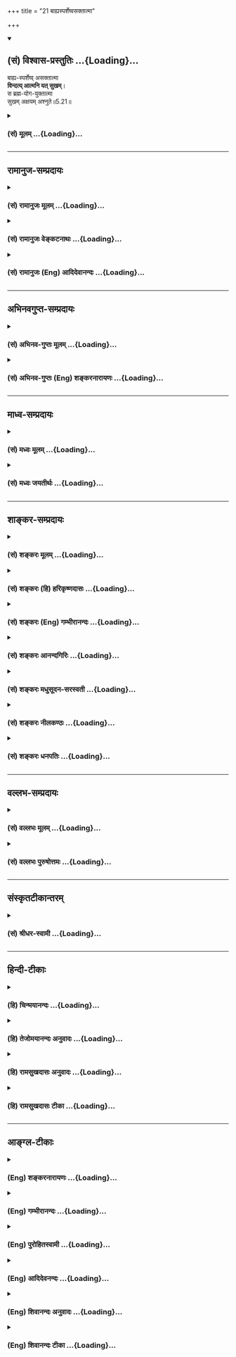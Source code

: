 +++
title = "21 बाह्यस्पर्शेष्वसक्तात्मा"

+++
<div class="js_include" newlevelforh1="2" title="(सं) विश्वास-प्रस्तुतिः" unfilled url="/purANam_vaiShNavam/mahAbhAratam/06-bhIShma-parva/03-bhagavad-gItA-parva/saMskRtam/vishvAsa-prastutiH/05_karma-saMnyAsa-yogaH/21_bAhyasparsheShvas.md">
<details open><summary><h2>(सं) विश्वास-प्रस्तुतिः ...{Loading}...</h2></summary>

बाह्य-स्पर्शेष्व् असक्तात्मा  
**विन्दत्य् आत्मनि यत् सुखम्**।  
स ब्रह्म-योग-युक्तात्मा  
सुखम् अक्षयम् अश्नुते॥5.21॥
</details>
</div>
<div class="js_include collapsed" newlevelforh1="3" title="(सं) मूलम्" unfilled url="/purANam_vaiShNavam/mahAbhAratam/06-bhIShma-parva/03-bhagavad-gItA-parva/saMskRtam/mUlam/05_karma-saMnyAsa-yogaH/21_bAhyasparsheShvas.md">
<details><summary><h3>(सं) मूलम् ...{Loading}...</h3></summary>

बाह्यस्पर्शेष्वसक्तात्मा विन्दत्यात्मनि यत्सुखम्।  
स ब्रह्मयोगयुक्तात्मा सुखमक्षयमश्नुते।।5.21।।
</details>
</div>


_________________
## रामानुज-सम्प्रदायः
<div class="js_include collapsed" newlevelforh1="3" title="(सं) रामानुजः मूलम्" unfilled url="/purANam_vaiShNavam/mahAbhAratam/06-bhIShma-parva/03-bhagavad-gItA-parva/saMskRtam/rAmAnujaH/mUlam/05_karma-saMnyAsa-yogaH/21_bAhyasparsheShvas.md">
<details><summary><h3>(सं) रामानुजः मूलम् ...{Loading}...</h3></summary>

।।5.21।। एवम् उक्तेन प्रकारेण **बाह्यस्पर्शेषु**
आत्मव्यतिरिक्तविषयानुभावेषु असक्तमनाः अन्त**रात्मनि** एव यः **सुखं
विन्दति** लभते **स** प्रकृत्यभ्यासं विहाय **ब्रह्मयोगयुक्तात्मा**
ब्रह्माभ्यासयुक्तमना ब्रह्मानुभवरूपम् **अक्षयं सुखं**
प्राप्नोति। प्राकृतस्य भोगस्य सुत्यजताम् आह

</details>
</div>
<div class="js_include collapsed" newlevelforh1="3" title="(सं) रामानुजः वेङ्कटनाथः" unfilled url="/purANam_vaiShNavam/mahAbhAratam/06-bhIShma-parva/03-bhagavad-gItA-parva/saMskRtam/rAmAnujaH/venkaTanAthaH/05_karma-saMnyAsa-yogaH/21_bAhyasparsheShvas.md">
<details><summary><h3>(सं) रामानुजः वेङ्कटनाथः ...{Loading}...</h3></summary>

  
  
।।5.21।। एवं हर्षोद्वेगावकुर्वतः समदर्शित्वप्रयुक्तं निरतिशयसुखं
स्वयमापततीत्युच्यते बाह्य इति श्लोकेन। सुखं विन्दति
इत्यस्यसुखमक्षयमश्नुते इत्यतोऽभेदप्रदर्शनायलभत इत्युक्तम्।
अक्षयसुखप्रारम्भोऽयमिति भावः। प्रकृत्यभ्यासं विहायेत्यर्थलब्धोक्तिः
प्रकृत्यभ्यासः पुनः पुनः प्राकृतशब्दादिभोग्यचिन्ता। विन्दत्यात्मनि
यत्सुखम् इत्युपदेशादिजन्यज्ञानमूलं सुखमुक्तम्। सुखमक्षयमश्नुते इति तु
साक्षात्कारानन्तरभावि नित्यं सुखमुच्यत इति विशेषं
दर्शयितुंब्रह्मानुभवरूपमित्युक्तम्।  
  

</details>
</div>
<div class="js_include collapsed" newlevelforh1="3" title="(सं) रामानुजः (Eng) आदिदेवानन्दः" unfilled url="/purANam_vaiShNavam/mahAbhAratam/06-bhIShma-parva/03-bhagavad-gItA-parva/saMskRtam/rAmAnujaH/english/AdidevAnandaH/05_karma-saMnyAsa-yogaH/21_bAhyasparsheShvas.md">
<details><summary><h3>(सं) रामानुजः (Eng) आदिदेवानन्दः ...{Loading}...</h3></summary>

5.21 He who finds happiness in the self within himself, his mind
detached from external contact in the manner already mentioned, i.e.,
from experience of objects other than the self - such a person
abandoning the contemplation on Prakrti or bodily experiences, has his
mind engaged in the contemplation on Brahman i.e., the Atman. Thus he
attains everlasting bliss which consists in the experience of Brahman
(the self). Sri Krsna speaks of the abandonment of material pleasure as
easy:

</details>
</div>


_________________
## अभिनवगुप्त-सम्प्रदायः
<div class="js_include collapsed" newlevelforh1="3" title="(सं) अभिनव-गुप्तः मूलम्" unfilled url="/purANam_vaiShNavam/mahAbhAratam/06-bhIShma-parva/03-bhagavad-gItA-parva/saMskRtam/abhinava-guptaH/mUlam/05_karma-saMnyAsa-yogaH/21_bAhyasparsheShvas.md">
<details><summary><h3>(सं) अभिनव-गुप्तः मूलम् ...{Loading}...</h3></summary>

।।5.21।। बाह्यस्पर्शे विषयात्मनि सक्तिर्यस्य नास्ति स ह्येवं मन्यते
इत्याह ।

</details>
</div>
<div class="js_include collapsed" newlevelforh1="3" title="(सं) अभिनव-गुप्तः (Eng) शङ्करनारायणः" unfilled url="/purANam_vaiShNavam/mahAbhAratam/06-bhIShma-parva/03-bhagavad-gItA-parva/saMskRtam/abhinava-guptaH/english/shankaranArAyaNaH/05_karma-saMnyAsa-yogaH/21_bAhyasparsheShvas.md">
<details><summary><h3>(सं) अभिनव-गुप्तः (Eng) शङ्करनारायणः ...{Loading}...</h3></summary>

5.21 He, in whom there is no desire for the external touch viz., the
object-he thinks says as follows the Bhagawat -

</details>
</div>


_________________
## माध्व-सम्प्रदायः
<div class="js_include collapsed" newlevelforh1="3" title="(सं) मध्वः मूलम्" unfilled url="/purANam_vaiShNavam/mahAbhAratam/06-bhIShma-parva/03-bhagavad-gItA-parva/saMskRtam/madhvaH/mUlam/05_karma-saMnyAsa-yogaH/21_bAhyasparsheShvas.md">
<details><summary><h3>(सं) मध्वः मूलम् ...{Loading}...</h3></summary>

।।5.21।। पुनर्योगस्याधिक्यं स्पष्टयति बाह्यस्पर्शेष्विति। कामरहित आत्मनि
यत्सुखं विन्दति स एव ब्रह्मयोगयुक्तात्मा चेत्तदेवाक्षयं सुखं विन्दति।
ब्रह्मविषयो योगो ब्रह्मयोगः ध्यानादियुक्तस्यैवात्मसुखमक्षयम्। अन्यथा
नेत्यर्थः।

</details>
</div>
<div class="js_include collapsed" newlevelforh1="3" title="(सं) मध्वः जयतीर्थः" unfilled url="/purANam_vaiShNavam/mahAbhAratam/06-bhIShma-parva/03-bhagavad-gItA-parva/saMskRtam/madhvaH/jayatIrthaH/05_karma-saMnyAsa-yogaH/21_bAhyasparsheShvas.md">
<details><summary><h3>(सं) मध्वः जयतीर्थः ...{Loading}...</h3></summary>

।।5.21।। प्रकृतस्य सन्न्यासिन एवाक्षयसुखप्राप्तिरुच्यत इति
परव्याख्यानमसदिति भावेनाह **पुनरि**ति। सन्न्यासस्तु 5।6 इत्यादिना
प्रागुक्तत्वात्पुनरिति आधिक्यसन्न्यासात्। प्राग्योगाभावे सन्न्यासस्य
वैयर्थ्यमुक्तम्। तदसत्। कामाद्युपद्रवक्षये
स्वरूपसुखस्याविर्भावादित्याशङ्कानिराकारणात्स्पष्टनम्। नैतदत्र प्रतीयत
इत्यतो व्याचष्टे **कामे**ति। बाह्यस्पर्शेष्वसक्तात्मा इत्यस्यार्थः
**कामरहित** इति। आत्मस्वरूपस्यापि सुखस्य न निर्विशेषत्वमिति
ज्ञापनायात्मनीत्युक्तम्। स एव कामरहित एव। तदेव आत्मसुखमेव। ब्रह्मणा योग
इति प्रतीतिनिरासायाह **ब्रह्मे**ति। कथमनेन सन्न्यासाद्योगस्याधिक्यं
स्पष्टीकृतं इत्यतो ब्रह्मयोगशब्दार्थं विवृण्वन् तात्पर्यमाह
**ध्यानादी**ति। ज्ञानद्वारेति शेषः। अक्षयं पुनस्तिरोभावरहितम्। अन्यथा
सन्न्यासमात्रेण तिरोभावोपेतं त्वल्पत्वादफलमेवेत्युक्तमेव 5।6।
व्याख्यानान्तरे तु बहूनां पदानां वैयर्थ्यमिति भावः।

</details>
</div>


_________________
## शाङ्कर-सम्प्रदायः
<div class="js_include collapsed" newlevelforh1="3" title="(सं) शङ्करः मूलम्" unfilled url="/purANam_vaiShNavam/mahAbhAratam/06-bhIShma-parva/03-bhagavad-gItA-parva/saMskRtam/shankaraH/mUlam/05_karma-saMnyAsa-yogaH/21_bAhyasparsheShvas.md">
<details><summary><h3>(सं) शङ्करः मूलम् ...{Loading}...</h3></summary>

।।5.21।। **बाह्यस्पर्शेषु** बाह्याश्च ते स्पर्शाश्च बाह्यस्पर्शाः
स्पृश्यन्ते इति स्पर्शाः शब्दादयो विषयाः तेषु बाह्यस्पर्शेषु **असक्तः
आत्मा** अन्तःकरणं यस्य सः अयम् असक्तात्मा विषयेषु प्रीतिवर्जितः सन्
**विन्दति** लभते **आत्मनि यत् सुखं** तत् विन्दति इत्येतत्। **स
ब्रह्मयोगयुक्तात्मा** ब्रह्मणि योगः समाधिः ब्रह्मयोगः तेन ब्रह्मयोगेन
युक्तः समाहितः तस्मिन् व्यापृतः आत्मा अन्तःकरणं यस्य सः
ब्रह्मयोगयुक्तात्मा **सुखम् अक्षयम् अश्नुते** व्याप्नोति। तस्मात्
बाह्यविषयप्रीतेः क्षणिकायाः इन्द्रियाणि निवर्तयेत् आत्मनि अक्षयसुखार्थी
इत्यर्थः।। इतश्च निवर्तयेत्

</details>
</div>
<div class="js_include collapsed" newlevelforh1="3" title="(सं) शङ्करः (हि) हरिकृष्णदासः" unfilled url="/purANam_vaiShNavam/mahAbhAratam/06-bhIShma-parva/03-bhagavad-gItA-parva/saMskRtam/shankaraH/hindI/harikRShNadAsaH/05_karma-saMnyAsa-yogaH/21_bAhyasparsheShvas.md">
<details><summary><h3>(सं) शङ्करः (हि) हरिकृष्णदासः ...{Loading}...</h3></summary>

।।5.21।। और भी वह ब्रह्ममें स्थित हुआ पुरुष ( कैसा होता है सो बताते हैं )
जिनका इन्द्रियोंद्वारा स्पर्श ( ज्ञान ) किया जा सके वे स्पर्श हैं इस
व्युत्पत्तिसे शब्दादि विषयोंका नाम स्पर्श है ( वे सब अपने भीतर नहीं हैं
इसलिये बाह्य हैं ) उस बाह्य स्पर्शोंमें जिसका अन्तःकरण आसक्त नहीं है ऐसा
विषयप्रीतिसे रहित पुरुष उस सुखको प्राप्त होता है जो अपने भीतर है। तथा वह
ब्रह्मयोगयुक्तात्मा ब्रह्ममें जो समाधि है उसका नाम ब्रह्मयोग है उस
ब्रह्मयोगसे जिसका अन्तःकरण युक्त है अच्छी प्रकार उसमें समाहित है लगा हुआ
है ऐसा पुरुष अक्षय सुखको अनुभव करता है प्राप्त होता है। इसलिये अपनेआप
अक्षय सुख चाहनेवाले पुरुषको चाहिये कि वह क्षणिक बाह्य विषयोंकी प्रीतिसे
इन्द्रियोंको हटा ले। यह अभिप्राय है।

</details>
</div>
<div class="js_include collapsed" newlevelforh1="3" title="(सं) शङ्करः (Eng) गम्भीरानन्दः" unfilled url="/purANam_vaiShNavam/mahAbhAratam/06-bhIShma-parva/03-bhagavad-gItA-parva/saMskRtam/shankaraH/english/gambhIrAnandaH/05_karma-saMnyAsa-yogaH/21_bAhyasparsheShvas.md">
<details><summary><h3>(सं) शङ्करः (Eng) गम्भीरानन्दः ...{Loading}...</h3></summary>

5.21 Asakta-atma, with his heart, internal organ, unattached,
bahya-sparsesu, to external objects-sparsah means objects that are
contacted, viz sound etc.; bahya-sparsah means those things which are
external (bahya) and are objects of contact; that person who thus has
his heart unattached, who derives no happiness from objects; he vindati,
gets that sukham, bliss; yat, which is; atmani, in the Self.
Brahma-yoga-yukta-atma, with his heart absorbed in meditation on
Brahman-meditation (yoga) on Brahman is brahma-yoga; one whose internal
organ (atma) is absorbed in (yukta), engaged in, that meditation on
Brahman is brahma-yoga-yukta-atma; he asnute, acires; aksayam,
undecaying; sukham, Bliss. So, he who cherishes undecaying happiness in
the Self should withdraw the organs from the momentary happiness in
external objects. This is the meaning. For this reason also one should
withdraw:

</details>
</div>
<div class="js_include collapsed" newlevelforh1="3" title="(सं) शङ्करः आनन्दगिरिः" unfilled url="/purANam_vaiShNavam/mahAbhAratam/06-bhIShma-parva/03-bhagavad-gItA-parva/saMskRtam/shankaraH/AnandagiriH/05_karma-saMnyAsa-yogaH/21_bAhyasparsheShvas.md">
<details><summary><h3>(सं) शङ्करः आनन्दगिरिः ...{Loading}...</h3></summary>

।।5.21।। शब्दादिविषयप्रीतिप्रतिबन्धान्न कस्यचिदपि ब्रह्मणि स्थितिः
सिध्येदित्याशङ्क्याह **किंचेति।** न केवलं पूर्वोक्तरीत्या ब्रह्मणि
स्थितो हर्षविषादरहितः किंतु विद्यान्तरेणापीत्यर्थः। यावद्यावद्विषयेषु
रागरूपमावरणं निवर्तते तावत्तावदात्मस्वरूपसुखमभिव्यक्तं भवतीत्याह
**बाह्ये।** न केवलमसक्तात्मा शमवशादेव सुखं विन्दति किंतु ब्रह्मसमाधिना
समाहितान्तःकरणः सुखमनन्तं प्राप्नोतीत्याह **स ब्रह्मेति।** तत्र
पूर्वार्धं व्याचष्टे **बाह्याश्चेति।** समाधानाधीनसम्यग्ज्ञानद्वारा
निरतिशयसुखप्राप्तिमुत्तरार्धव्याख्यानेन कथयति **ब्रह्मणीत्यादिना।**
शब्दादिविषयविमुखस्यानन्तसुखाप्तिसंभवात्तदर्थिना प्रयत्नेन विषयवैमुख्यं
कर्तव्यमिति शिष्यशिक्षार्थमाह **तस्मादिति।**

</details>
</div>
<div class="js_include collapsed" newlevelforh1="3" title="(सं) शङ्करः मधुसूदन-सरस्वती" unfilled url="/purANam_vaiShNavam/mahAbhAratam/06-bhIShma-parva/03-bhagavad-gItA-parva/saMskRtam/shankaraH/madhusUdana-sarasvatI/05_karma-saMnyAsa-yogaH/21_bAhyasparsheShvas.md">
<details><summary><h3>(सं) शङ्करः मधुसूदन-सरस्वती ...{Loading}...</h3></summary>

।।5.21।। ननु
बाह्यविषयप्रीतेरनेकजन्मानुभूतत्वेनातिप्रबलत्वात्तदासक्तचित्तस्य
कथमलौकिके ब्रह्मणि दृष्टे सर्वसुखरहिते स्थितिः स्यात्।
परमानन्दरूपत्वादिति चेत् न तदानन्दस्याननुभूतचरत्वेन
चित्तस्थितिहेतुत्वाभावात्। तदुक्तं वार्तिकेअप्यानन्दः श्रुतः
साक्षान्मानेनाविषयीकृतः। दृष्टानन्दाभिलाषं स न मन्दीकर्तुमप्यलम्।। इति।
तत्राह इन्द्रियैः स्पृश्यन्त इति स्पर्शाः शब्दादयः। तेच बाह्या
अनात्मधर्मत्वात्। तेष्वसक्तात्माऽनासक्तचित्तस्तृष्णाशून्यतया विरक्तः
सन्नात्मनि अन्तःकरणएव बाह्यविषयनिरपेक्षं यदुपशमात्मकं सुखं तद्विन्दति
लभते निर्मलसत्त्ववृत्त्या। तदुक्तं भारतेयच्च कामसुखं लोके यच्च दिव्यं
महत्सुखम्। तृष्णाक्षयसुखस्यैते नार्हतः षोडशीं कलाम्।। इति। अथवा
प्रत्यगात्मनि त्वंपदार्थे यत्सुखं स्वरूपभूतं सुषुप्ताननुभूयमानं
बाह्यविषयासक्तिप्रतिबन्धादलभ्यमानं तदेव तदभावाल्लभते। न केवलं
त्वंपदार्थसुखमेव लभते किंतु तत्पदार्थैक्यानुभवेन पूर्णसुखमपीत्याह स
तृष्णाशून्यो ब्रह्मणि परमात्मनि योगः समाधिस्तेन युक्तस्तस्मिन्व्यापृत
आत्मान्तःकरणं यस्य स ब्रह्मयोगयुक्तात्मा। अथवा ब्रह्मणि तत्पदार्थे योगेन
वाक्यार्थानुभवरूपेण समाधिना युक्त ऐक्यं प्राप्त आत्मा त्वंपदार्थः
स्वरूपं यस्य स तथा। सुखमक्षय्यमनन्तं स्वस्वरूपभूतमश्नुते व्याप्नोति।
सुखानुभवरूप एव सर्वदा भवतीत्यर्थः। नित्येऽपि
वस्तुन्यविद्यानिवृत्त्यभिप्रायेण धात्वर्थयोग औपचारिकः।
तस्मादात्मन्यक्षयसुखानुभवार्थी सन्बाह्यविषयप्रीतेः क्षणिकाया
महानरकानुबन्धिन्याः सकाशादिन्द्रियाणि निवर्तयेत्तावतैव च ब्रह्मणि
स्थितिर्भवतीत्यभिप्रायः।

</details>
</div>
<div class="js_include collapsed" newlevelforh1="3" title="(सं) शङ्करः नीलकण्ठः" unfilled url="/purANam_vaiShNavam/mahAbhAratam/06-bhIShma-parva/03-bhagavad-gItA-parva/saMskRtam/shankaraH/nIlakaNThaH/05_karma-saMnyAsa-yogaH/21_bAhyasparsheShvas.md">
<details><summary><h3>(सं) शङ्करः नीलकण्ठः ...{Loading}...</h3></summary>

।।5.21।। नन्वननुभूतात्मसुखेप्सया प्रसिद्धं बाह्यं सुखं त्यक्तुमशक्यमतो न
प्रहृष्येदित्यसंगतमत आह **बाह्येति।** बहिर्भवाः बाह्याः स्पर्शा
विषयेन्द्रियसंबन्धास्तेषु असक्तात्माऽनासक्तचित्तः सन्नात्मनि
प्रत्यगद्वयानन्दे सुषुप्तिकाले स्थित्वा यत्सुखं विन्दति लभते स तदेव
सुखम्। विधेयापेक्षं पुंस्त्वम्। कस्तत्सुखम्। यो ब्रह्मयोगे ब्रह्मणि योगः
समाधिस्तत्र युक्तो योजित आत्मा बुद्धिर्येन स ब्रह्मयोगयुक्तात्मा।
ब्रह्मविदित्यर्थः। ब्रह्मविद्ब्रह्मैव भवति इति श्रुतेः।
ब्रह्मयोगयुक्तात्मा तदेव सुखं विन्दतीति वक्तव्ये ब्रह्मविदेव तत्सुखमिति
तस्य सुखाभिन्नत्वविवक्षयेदमुक्तम्। ननूभयत्रैकमेव सुखं चेत्कः
सुप्तसमाधिस्थयोर्विशेष इत्याशङ्क्याह **सुखमिति।** अक्षय्यं सुखं
मोक्षस्तमश्नुते व्याप्नोति द्वैतादर्शनस्य तुल्यत्वादुभयत्रैकमेव सुखं
तत्रापि योगी मूलाविद्याया नष्टत्वादक्षय्यं सुखमश्नुते न सुप्तः।
अविद्यानुच्छेदात्। तथा च मोक्षसुखस्य मुख्यस्याप्यनुभूतत्वात्तदर्थं
बाह्यं सुखं सुत्यजमित्यर्थः।

</details>
</div>
<div class="js_include collapsed" newlevelforh1="3" title="(सं) शङ्करः धनपतिः" unfilled url="/purANam_vaiShNavam/mahAbhAratam/06-bhIShma-parva/03-bhagavad-gItA-parva/saMskRtam/shankaraH/dhanapatiH/05_karma-saMnyAsa-yogaH/21_bAhyasparsheShvas.md">
<details><summary><h3>(सं) शङ्करः धनपतिः ...{Loading}...</h3></summary>

।।5.21।। किंच विषयसुखस्य ब्रह्मानन्दापेक्षयातितुच्छत्वात् ब्रह्मणि
स्थितः। स्पृश्यन्त इति स्पर्शाः शब्दादयो विषयाः तेष्वसक्तः प्रीतिवर्जितः
आत्मान्तःकरणं यस्य स आत्मनि त्वंपदलक्ष्ये यत्सुखं तद्विन्दति लभते। स
ब्रह्मणि तत्पदलक्ष्ये परमात्मनि योगः समाधिः त्वंपद लक्ष्यस्य
तत्पदलक्ष्ये एकत्वापादनं तेन युक्त आत्मान्तः
करणमखण्डसाक्षात्कारलक्षणान्तःकरणवृत्तिर्यस्य स सुखं
ब्रह्मानन्दमक्षय्यमश्रुते व्याप्नोति तस्मादात्मनि जीवन्नेवाक्षयसुखार्थी
क्षणिकाया विषयप्रीतेरिन्द्रियाणि निवर्तयेदित्याशयः। अत्रत्यभाष्यस्य
सामान्यरुपतया न व्याख्यानान्तरैर्विरोध इति ध्येयम्।

</details>
</div>


_________________
## वल्लभ-सम्प्रदायः
<div class="js_include collapsed" newlevelforh1="3" title="(सं) वल्लभः मूलम्" unfilled url="/purANam_vaiShNavam/mahAbhAratam/06-bhIShma-parva/03-bhagavad-gItA-parva/saMskRtam/vallabhaH/mUlam/05_karma-saMnyAsa-yogaH/21_bAhyasparsheShvas.md">
<details><summary><h3>(सं) वल्लभः मूलम् ...{Loading}...</h3></summary>

।।5.20 5.21।। तादृशस्य परमानन्दावाप्तिगमकं लक्षणमाह द्वाभ्यां न
प्रहृष्येदिति। यतः स्थिरबुद्धिः सम्मोहस्यासुरत्वात्तद्रहितश्च
बाह्यविषयेष्वसक्तात्मा स योगी यदात्मनि सुखं सात्विकं विन्दति स
एवोपशमसुखी ब्रह्मणि योगेन युक्तस्तदैक्यं प्राप्त आत्मा यस्य तथाभूतः
सन्नक्षयं ब्रह्मसुखमनुभवतीत्यर्थः।

</details>
</div>
<div class="js_include collapsed" newlevelforh1="3" title="(सं) वल्लभः पुरुषोत्तमः" unfilled url="/purANam_vaiShNavam/mahAbhAratam/06-bhIShma-parva/03-bhagavad-gItA-parva/saMskRtam/vallabhaH/puruShottamaH/05_karma-saMnyAsa-yogaH/21_bAhyasparsheShvas.md">
<details><summary><h3>(सं) वल्लभः पुरुषोत्तमः ...{Loading}...</h3></summary>

  
  
।।5.21।। नन्वनेन शरीरेण कथं तद्भावप्राप्तिः इत्याशङ्क्याह
बाह्यस्पर्शेष्विति। बाह्यस्पर्शेषु लौकिकेन्द्रियविषयेष्वसक्त आत्मा
अन्तःकरणं यस्य स आत्मनि भावात्मके स्वस्वरूपे यत्सुखं तद्विन्दति
प्राप्नोतीत्यर्थः। योगो भावात्मकं सुखं तं जानाति। स ब्रह्मयोगे
सद्भावात्मके युक्त आत्मा यस्य तादृशो भवति। अक्षयं तद्दास्यात्मकं
सुखमश्नुते भुङ्क्त इत्यर्थः।  
  

</details>
</div>


_________________
## संस्कृतटीकान्तरम्
<div class="js_include collapsed" newlevelforh1="3" title="(सं) श्रीधर-स्वामी" unfilled url="/purANam_vaiShNavam/mahAbhAratam/06-bhIShma-parva/03-bhagavad-gItA-parva/saMskRtam/shrIdhara-svAmI/05_karma-saMnyAsa-yogaH/21_bAhyasparsheShvas.md">
<details><summary><h3>(सं) श्रीधर-स्वामी ...{Loading}...</h3></summary>

।।5.21।। मोहनिवृत्त्या बुद्धिस्थैर्यहेतुमाह **बाह्यस्पर्शेष्विति।**
इन्द्रियैः स्पृश्यन्त इति स्पर्शा विषयाः
बाह्येन्द्रियविषयेष्वसक्तात्मानासक्तचित्तः आत्मन्यन्तःकरणे यदुपशमात्मकं
सात्त्विकं सुखं तद्विन्दति लभते। स चोपशमात्मकं सुखं लब्ध्वा ब्रह्मणि
योगेन समाधिना युक्तस्तदैक्यं प्राप्त आत्मा यस्य सोऽक्षय्यं सुखमश्नुते
प्राप्नोति।

</details>
</div>


_________________
## हिन्दी-टीकाः
<div class="js_include collapsed" newlevelforh1="3" title="(हि) चिन्मयानन्दः" unfilled url="/purANam_vaiShNavam/mahAbhAratam/06-bhIShma-parva/03-bhagavad-gItA-parva/hindI/chinmayAnandaH/05_karma-saMnyAsa-yogaH/21_bAhyasparsheShvas.md">
<details><summary><h3>(हि) चिन्मयानन्दः ...{Loading}...</h3></summary>

।।5.21।। पूर्व श्लोक से यह धारणा बनने की संभावना है कि आध्यात्मिक जीवन
वह गतिशून्य अस्तित्व है जिसमें एक शुष्क हृदय का व्यक्ति बाह्य जगत् की
आकर्षक एवं उत्तेजक वस्तुओं के सम्पर्क में आने पर भी मन के अपरिवर्तित
समत्व के अतिरिक्त कोई प्रतिक्रिया व्यक्त नहीं करता और न उसे कुछ विशेष
अनुभव ही होता है। यदि र्वास्तविकता ऐसी होती तो अधिकांश साधकों ने
आध्यात्मिकता से तत्काल ही विदा ले ली होती। बाह्य जगत् में विद्यमान
परिच्छिन्नताओं एवं दोषों के होते हुए भी इस तथ्य को कौन नकार सकता है कि
विषयोपभोग से क्षणिक ही सही आनन्द तो प्राप्त होता ही है क्यों कोई व्यक्ति
स्वयं को असंख्य प्रकार के क्षणिक आनन्दों से वंचित रखकर पत्थर के समान अचल
अभेद्य समत्व की कामना करे फिर आप उस स्थिति को चाहे परम शान्ति कहें या
ईश्वरतत्त्व या और कुछ नाम परिवर्तन से स्वयं वस्तु परिवर्तित नहीं हो जाती
यह शंका कोई अतिशयोक्ति नहीं है। वेदान्त के विद्यार्थी प्राय ऐसा प्रश्न
करते हैं। कोई भी बुद्धिमान् व्यक्ति जिस किसी कार्य में प्रवृत्त होता है
तो उसका प्रयोजन या उपयोगिता जानना चाहता ही है। कोई भी गुरु शिष्यों के इन
प्रश्नों की उपेक्षा नहीं कर सकते। जगद्गुरु भगवान् श्रीकृष्ण भी इस शंका
का निवारण करते हुए अर्जुन को आश्वस्त करते हैं। जो पुरुष बाह्य विषयों की
आसक्ति से पूर्णतया मुक्त हो जाता है वह आत्मा के स्वरूपभूत आनन्द का
साक्षात् अनुभव करता है। यद्यपि आत्मोन्नति की साधना में वैराग्य की
प्रधानता है तथापि यह अनासक्ति हमें खोखली निर्रथक शून्यावस्था को नहीं
प्राप्ति कराती। सभी मिथ्या वस्तुओं का त्याग करने पर परमार्थ सत्यस्वरूप
पूर्ण परमात्मा को हम प्राप्त करते हैं। जब स्वप्नद्रष्टा स्वप्निल वस्तुओं
तथा स्वप्न के व्यक्तित्व का त्याग कर देता है तब वह कोई अभावरूप नहीं बन
जाता वरन् वह अपने अधिक शक्तिशाली जाग्रत अवस्था के व्यक्तित्व को प्राप्त
कर लेता है। इसी प्रकार जब कभी हम शरीर मन और बुद्धि के साथ के अपने
तादात्म्य से ऊपर उठ जाते हैं तब हमें आत्मानुभूति का आनन्द प्राप्त होता
है। यदि साधक केवल ध्यानाभ्यास के समय भी विषयासक्ति को त्याग कर हृदय से
ब्रह्म का ध्यान करता है तो वह अक्षय सुख का अनुभव करता है। हृदय का अर्थ
है अन्तकरण। इस कारण से भी साधक को विषयोपभोग का त्याग करना चाहिए क्योंकि

</details>
</div>
<div class="js_include collapsed" newlevelforh1="3" title="(हि) तेजोमयानन्दः अनुवादः" unfilled url="/purANam_vaiShNavam/mahAbhAratam/06-bhIShma-parva/03-bhagavad-gItA-parva/hindI/tejomayAnandaH/anuvAdaH/05_karma-saMnyAsa-yogaH/21_bAhyasparsheShvas.md">
<details><summary><h3>(हि) तेजोमयानन्दः अनुवादः ...{Loading}...</h3></summary>

।।5.21।। बाह्य विषयों में आसक्तिरहित अन्तःकरण वाला पुरुष आत्मा में ही
सुख प्राप्त करता है; ब्रह्म के ध्यान में समाहित चित्त वाला पुरुष अक्षय
सुख प्राप्त करता है।।

</details>
</div>
<div class="js_include collapsed" newlevelforh1="3" title="(हि) रामसुखदासः अनुवादः" unfilled url="/purANam_vaiShNavam/mahAbhAratam/06-bhIShma-parva/03-bhagavad-gItA-parva/hindI/rAmasukhadAsaH/anuvAdaH/05_karma-saMnyAsa-yogaH/21_bAhyasparsheShvas.md">
<details><summary><h3>(हि) रामसुखदासः अनुवादः ...{Loading}...</h3></summary>

।।5.21।। बाह्यस्पर्शमें आसक्तिरहित अन्तःकरणवाला साधक आत्मामें जो सुख है,
उसको प्राप्त होता है। फिर वह ब्रह्ममें अभिन्नभावसे स्थित मनुष्य अक्षय
सुखका अनुभव करता है।

</details>
</div>
<div class="js_include collapsed" newlevelforh1="3" title="(हि) रामसुखदासः टीका" unfilled url="/purANam_vaiShNavam/mahAbhAratam/06-bhIShma-parva/03-bhagavad-gItA-parva/hindI/rAmasukhadAsaH/TIkA/05_karma-saMnyAsa-yogaH/21_bAhyasparsheShvas.md">
<details><summary><h3>(हि) रामसुखदासः टीका ...{Loading}...</h3></summary>

5.21।।***व्याख्या--*'बाह्यस्पर्शेष्वसक्तात्मा'--**परमात्माके अतिरिक्त
शरीर, इन्द्रियाँ, मन, बुद्धि, प्राण आदिमें तथा शब्द, स्पर्श आदि विषयोंके
संयोगजन्य सुखमें जिसकी आसक्ति मिट गयी है, ऐसे साधकके लिये यहाँ ये पद
प्रयुक्त हुए हैं। जिन साधकोंकी आसक्ति अभी मिटी नहीं है, पर जिनका
उद्देश्य आसक्तिको मिटानेका हो गया है, उन साधकोंको भी आसक्तिरहित मान लेना
चाहिये। कारण कि उद्देश्यकी दृढ़ताके कारण वे भी शीघ्र ही आसक्तिसे छूट
जाते हैं। पूर्वश्लोकमें वर्णित 'प्रियको प्राप्त होकर हर्षित और अप्रियको
प्राप्त होकर उद्विग्न नहीं होना चाहिये'--ऐसी स्थितिको प्राप्त करनेके
लिये बाह्यस्पर्शमें आसक्तिरहित होना आवश्यक है। उत्पत्ति-विनाशशील
वस्तुमात्रका नाम 'बाह्यस्पर्श' है, चाहे उसका सम्बन्ध बाहरसे हो या
अन्तःकरणसे। जबतक बाह्यस्पर्शमें आसक्ति रहती है, तबतक अपने स्वरूपका अनुभव
नहीं होता। बाह्यस्पर्श निरन्तर बदलता रहता है, पर आसक्तिके कारण उसके
बदलनेपर दृष्टि नहीं जाती और उसमें सुखका अनुभव होता है। पदार्थोंको
अपरिवर्तनशील, स्थिर माननेसे ही मनुष्य उनसे सुख लेता है। परन्तु वास्तवमें
उन पदार्थोंमें सुख नहीं है। सुख पदार्थोंके सम्बन्ध-विच्छेद-से ही होता
है। इसीलिये सुषुप्तिमें जब पदार्थोंके सम्बन्धकी विस्मृति हो जाती है, तब
सुखका अनुभव होता है। वहम तो यह है कि पदार्थोंके बिना मनुष्य जी नहीं सकता,
पर वास्तवमें देखा जाय तो बाह्य पदार्थोंके वियोगके बिना मनुष्य जी ही नहीं
सकता। इसीलिये वह नींद लेता है, क्योंकि नींदमें पदार्थोंको भूल जाते हैं।
पदार्थोंको भूलनेपर भी नींदसे जो सुख, ताजगी, बल, नीरोगता, निश्चिन्तता आदि
मिलती है, वह जाग्रत्में पदार्थोंके संयोगसे नहीं मिल सकती। इसलिये
जाग्रत्में मनुष्यको विश्राम पानेकी, प्राणी-पदार्थोंसे अलग होनेकी इच्छा
होती है। वह नींदको अत्यन्त आवश्यक समझता है; क्योंकि वास्तवमें पदार्थोंके
वियोगसे ही मनुष्यको जीवन मिलता है। नींद लेते समय दो बातें होती हैं--एक तो
मनुष्य बाह्य पदार्थोंसे सम्बन्ध-विच्छेद करना चाहता है और दूसरी, उसमें यह
भाव रहता है कि नींद लेनेके बाद अमुक कार्य करना है। इन दोनों बातोंमें
पदार्थोंसे सम्बन्ध-विच्छेद चाहना तो स्वयंकी इच्छा है, जो सदा एक ही रहती
है; परन्तु कार्य करनेका भाव बदलता रहता है। कार्य करनेका भाव प्रबल रहनेके
कारण मनुष्यकी दृष्टि पदार्थोंसे सम्बन्ध-विच्छेदकी तरफ नहीं जाती। वह
पदार्थोंका सम्बन्ध रखते हुए ही नींद लेता है और जागता है। यह बड़े
आश्चर्यकी बात है कि सम्बन्धी तो नहीं रहता, पर सम्बन्ध रह जाता है ! इसका
कारण यह है कि स्वयं (अविनाशी चेतन) जिस सम्बन्धको अपनेमें मान लेता है, वह
मिटता नहीं। इस माने हुए सम्बन्धको मिटानेका उपाय है--अपनेमें सम्बन्धको न
माने। कारण कि प्राणी-पदार्थोंसे सम्बन्ध वास्तवमें है नहीं, केवल माना हुआ
है। मानी हुई बात न माननेपर टिक नहीं सकती और मान्यताको पकड़े रहनेपर किसी
अन्य साधनसे मिट नहीं सकती। इसलिये माने हुए सम्बन्धकी मान्यताको
वर्तमानमें ही मिटा देना चाहिये। फिर मुक्ति स्वतःसिद्ध है।  
  
बाह्य पदार्थोंका सम्बन्ध अवास्तविक है, पर परमात्माके साथ हमारा सम्बन्ध
वास्तविक है। मनुष्य सुखकी इच्छासे बाह्य पदार्थोंके साथ अपना सम्बन्ध मान
लेता है, पर परिणाममें उसे दुःख-ही-दुख प्राप्त होता है (गीता 5। 22)। इस
प्रकार अनुभव करनेसे बाह्य पदार्थोंकी आसक्ति मिट जाती है।

</details>
</div>


_________________
## आङ्ग्ल-टीकाः
<div class="js_include collapsed" newlevelforh1="3" title="(Eng) शङ्करनारायणः" unfilled url="/purANam_vaiShNavam/mahAbhAratam/06-bhIShma-parva/03-bhagavad-gItA-parva/english/shankaranArAyaNaH/05_karma-saMnyAsa-yogaH/21_bAhyasparsheShvas.md">
<details><summary><h3>(Eng) शङ्करनारायणः ...{Loading}...</h3></summary>

5.21. The enjoyments that are born of contacts \[with objects\] are
indeed nothing but sources of misery and have beginning and end.
\[Hence\], an intelligent man does not get delighted in them, O son of
Kunti !

</details>
</div>
<div class="js_include collapsed" newlevelforh1="3" title="(Eng) गम्भीरानन्दः" unfilled url="/purANam_vaiShNavam/mahAbhAratam/06-bhIShma-parva/03-bhagavad-gItA-parva/english/gambhIrAnandaH/05_karma-saMnyAsa-yogaH/21_bAhyasparsheShvas.md">
<details><summary><h3>(Eng) गम्भीरानन्दः ...{Loading}...</h3></summary>

5.21 With his heart unattached to external objects, he gets the bliss
that is in the Self. With his heart absorbed in meditation on Brahman,
he acires undecaying Bliss.

</details>
</div>
<div class="js_include collapsed" newlevelforh1="3" title="(Eng) पुरोहितस्वामी" unfilled url="/purANam_vaiShNavam/mahAbhAratam/06-bhIShma-parva/03-bhagavad-gItA-parva/english/purohitasvAmI/05_karma-saMnyAsa-yogaH/21_bAhyasparsheShvas.md">
<details><summary><h3>(Eng) पुरोहितस्वामी ...{Loading}...</h3></summary>

5.21 He finds happiness in his own Self, and enjoys eternal bliss, whose
heart does not yearn for the contacts of earth and whose Self is one
with the Everlasting.

</details>
</div>
<div class="js_include collapsed" newlevelforh1="3" title="(Eng) आदिदेवनन्दः" unfilled url="/purANam_vaiShNavam/mahAbhAratam/06-bhIShma-parva/03-bhagavad-gItA-parva/english/AdidevanandaH/05_karma-saMnyAsa-yogaH/21_bAhyasparsheShvas.md">
<details><summary><h3>(Eng) आदिदेवनन्दः ...{Loading}...</h3></summary>

5.21 He whose mind is detached from external contact, and finds
happiness in the self - he has his mind engaged in the contemplation of
Brahman and he enjoys undecaying bliss.

</details>
</div>
<div class="js_include collapsed" newlevelforh1="3" title="(Eng) शिवानन्दः अनुवादः" unfilled url="/purANam_vaiShNavam/mahAbhAratam/06-bhIShma-parva/03-bhagavad-gItA-parva/english/shivAnandaH/anuvAdaH/05_karma-saMnyAsa-yogaH/21_bAhyasparsheShvas.md">
<details><summary><h3>(Eng) शिवानन्दः अनुवादः ...{Loading}...</h3></summary>

5.21 With the self unattached to external contacts he finds happiness in
the Self; with the self engaged in the meditation of Brahman he attains
to the endless happiness.

</details>
</div>
<div class="js_include collapsed" newlevelforh1="3" title="(Eng) शिवानन्दः टीका" unfilled url="/purANam_vaiShNavam/mahAbhAratam/06-bhIShma-parva/03-bhagavad-gItA-parva/english/shivAnandaH/TIkA/05_karma-saMnyAsa-yogaH/21_bAhyasparsheShvas.md">
<details><summary><h3>(Eng) शिवानन्दः टीका ...{Loading}...</h3></summary>

5.21 बाह्यस्पर्शेषु in external contacts; असक्तात्मा one whose mind is
unattached; विन्दति finds; आत्मनि in,the Self; यत् (that) which; सुखम्
happiness; सः he; ब्रह्मयोगयुक्तात्मा with the self engaged in the
meditation of Brahman; सुखम् happiness; अक्षयम् endless; अश्नुते
enjoys.Commentary When the mind is not attached to external objects of
the senses; when one is deeply engaged in the contemplation of Brahman;
he finds undecaying bliss in the Self within. If you want to enjoy the
imperishable happiness of the Self within; you will have to withdraw the
senses from their respective objects and plunge yourself in deep
meditation on the Self within. This is the gist of this verse.

</details>
</div>
